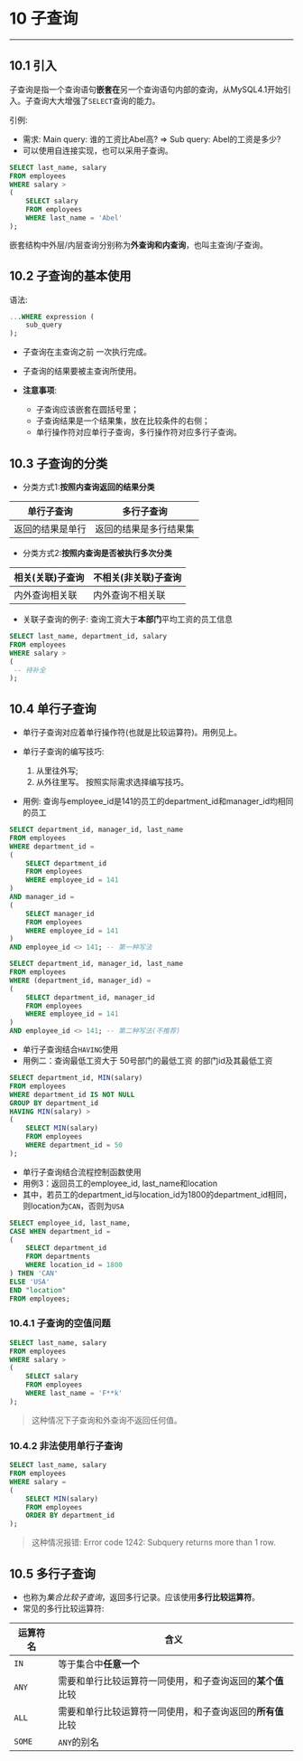 # 10 子查询

*****

## 10.1 引入

子查询是指一个查询语句**嵌套在**另一个查询语句内部的查询，从MySQL4.1开始引入。子查询大大增强了`SELECT`查询的能力。

引例:
* 需求: Main query: 谁的工资比Abel高? => Sub query: Abel的工资是多少?
* 可以使用自连接实现，也可以采用子查询。

```sql
SELECT last_name, salary
FROM employees
WHERE salary > 
(
    SELECT salary
    FROM employees
    WHERE last_name = 'Abel'
);
```

嵌套结构中外层/内层查询分别称为**外查询和内查询**，也叫主查询/子查询。

## 10.2 子查询的基本使用

语法:

```sql
...WHERE expression (
    sub_query
);
```

* 子查询在主查询之前 一次执行完成。
* 子查询的结果要被主查询所使用。

* **注意事项**:
    * 子查询应该嵌套在圆括号里；
    * 子查询结果是一个结果集，放在比较条件的右侧；
    * 单行操作符对应单行子查询，多行操作符对应多行子查询。

## 10.3 子查询的分类

* 分类方式1:**按照内查询返回的结果分类**

| 单行子查询 | 多行子查询|
| --- | --- |
| 返回的结果是单行 | 返回的结果是多行结果集 |

* 分类方式2:**按照内查询是否被执行多次分类**

| 相关(关联)子查询 | 不相关(非关联)子查询|
| --- | --- |
| 内外查询相关联 | 内外查询不相关联 |

* 关联子查询的例子: 查询工资大于**本部门**平均工资的员工信息

```sql
SELECT last_name, department_id, salary
FROM employees
WHERE salary >
(
 -- 待补全
);
```

## 10.4 单行子查询

* 单行子查询对应着单行操作符(也就是比较运算符)。用例见上。
* 单行子查询的编写技巧:
    1. 从里往外写;
    2. 从外往里写。
    按照实际需求选择编写技巧。

* 用例: 查询与employee_id是141的员工的department_id和manager_id均相同的员工

```sql
SELECT department_id, manager_id, last_name
FROM employees
WHERE department_id = 
(
    SELECT department_id
    FROM employees
    WHERE employee_id = 141
)
AND manager_id = 
(
    SELECT manager_id
    FROM employees
    WHERE employee_id = 141
)
AND employee_id <> 141; -- 第一种写法

SELECT department_id, manager_id, last_name
FROM employees
WHERE (department_id, manager_id) =
(
    SELECT department_id, manager_id
    FROM employees
    WHERE employee_id = 141
)
AND employee_id <> 141; -- 第二种写法(不推荐)
```

* 单行子查询结合`HAVING`使用
* 用例二：查询最低工资大于 50号部门的最低工资 的部门id及其最低工资

```sql
SELECT department_id, MIN(salary)
FROM employees
WHERE department_id IS NOT NULL
GROUP BY department_id
HAVING MIN(salary) > 
(
    SELECT MIN(salary)
    FROM employees
    WHERE department_id = 50
);
```

* 单行子查询结合流程控制函数使用
* 用例3：返回员工的employee_id, last_name和location
* 其中，若员工的department_id与location_id为1800的department_id相同，则location为`CAN`，否则为`USA`

```sql
SELECT employee_id, last_name, 
CASE WHEN department_id = 
(
    SELECT department_id
    FROM departments
    WHERE location_id = 1800
) THEN 'CAN'
ELSE 'USA'
END "location"
FROM employees;
```

### 10.4.1 子查询的空值问题

```sql
SELECT last_name, salary
FROM employees
WHERE salary > 
(
    SELECT salary
    FROM employees
    WHERE last_name = 'F**k'
);
```

> 这种情况下子查询和外查询不返回任何值。

### 10.4.2 非法使用单行子查询

```sql
SELECT last_name, salary
FROM employees
WHERE salary =
(
    SELECT MIN(salary)
    FROM employees
    ORDER BY department_id
);
```

> 这种情况报错:
> Error code 1242: Subquery returns more than 1 row.


## 10.5 多行子查询

* 也称为*集合比较子查询*，返回多行记录。应该使用**多行比较运算符**。
* 常见的多行比较运算符: 

| 运算符名 | 含义 |
| --- | --- |
| `IN` | 等于集合中**任意一个** |
| `ANY` | 需要和单行比较运算符一同使用，和子查询返回的**某个值**比较 |
| `ALL` | 需要和单行比较运算符一同使用，和子查询返回的**所有值**比较 |
| `SOME` | `ANY`的别名 |

